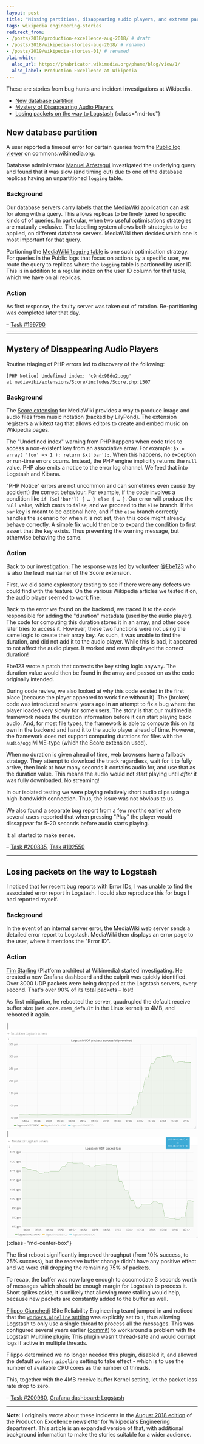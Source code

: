 ```yaml
---
layout: post
title: "Missing partitions, disappearing audio players, and extreme packet loss"
tags: wikipedia engineering-stories
redirect_from:
- /posts/2018/production-excellence-aug-2018/ # draft
- /posts/2018/wikipedia-stories-aug-2018/ # renamed
- /posts/2019/wikipedia-stories-01/ # renamed
plainwhite:
  also_url: https://phabricator.wikimedia.org/phame/blog/view/1/
  also_label: Production Excellence at Wikipedia
---
```


These are stories from bug hunts and incident investigations at Wikipedia.

<!--more-->

* [New database partition](#new-database-partition)
* [Mystery of Disappearing Audio Players](#mystery-of-disappearing-audio-players)
* [Losing packets on the way to Logstash](#losing-packets-on-the-way-to-logstash)
{:class="md-toc"}

## New database partition

A user reported a timeout error for certain queries from the [Public log viewer](https://en.wikipedia.org/wiki/Special:Log "Public logs (Special:Logs) - Wikipedia") on commons.wikimedia.org.

Database administrator [Manuel Aróstegui](https://phabricator.wikimedia.org/p/Marostegui/ "@Marostegui - Phabricator") investigated the underlying query and found that it was slow (and timing out) due to one of the database replicas having an unpartitioned `logging` table.

### Background
Our database servers carry labels that the MediaWiki application can ask for along with a query. This allows replicas to be finely tuned to specific kinds of of queries. In particular, when two useful optimisations strategies are mutually exclusive. The labelling system allows both strategies to be applied, on different database servers. MediaWiki then decides which one is most important for that query.

Partioning the [MediaWiki `logging` table](https://www.mediawiki.org/wiki/Manual:Logging_table "logging table - MediaWiki documentation") is one such optimisation strategy. For queries in the Public logs that focus on actions by a specific user, we route the query to replicas where the `logging` table is partioned by user ID. This is in addition to a regular index on the user ID column for that table, which we have on all replicas.

### Action
As first response, the faulty server was taken out of rotation. Re-partitioning was completed later that day.

– [Task #199790](https://phabricator.wikimedia.org/T199790 "Special:Log/… results in fatal exception of type DBQueryTimeoutError")

-------

## Mystery of Disappearing Audio Players

Routine triaging of PHP errors led to discovery of the following:

```
[PHP Notice] Undefined index: 'c9ndx98du2.ogg'
at mediawiki/extensions/Score/includes/Score.php:L507
```

### Background
The [Score extension](https://www.mediawiki.org/wiki/Extension:Score "Extension:Score - mediawiki.org") for MediaWiki provides a way to produce image and audio files from music notation (backed by LilyPond). The extension registers a wikitext tag that allows editors to create and embed music on Wikipedia pages.

The "Undefined index" warning from PHP happens when code tries to access a non-existent key
from an associative array. For example: `$x = array( 'foo' => 1 ); return $x['bar'];`. When this happens, no exception or run-time errors ocurrs. Instead, the PHP engine implicitly returns the `null` value. PHP also emits a notice to the error log channel. We feed that into Logstash and Kibana.

"PHP Notice" errors are not uncommon and can sometimes even cause (by accident) the correct behaviour. For example, if the code involves a condition like `if ($x['bar']) { … } else { … }`. Our error will produce the `null` value, which casts to `false`, and we proceed to the `else` branch. If the `bar` key is meant to be optional here, and if the `else` branch correctly handles the scenario for when it is not set, then this code might already behave correctly. A simple fix would then be to expand the condition to first assert that the key exists. Thus preventing the warning message, but otherwise behaving the same.

### Action
Back to our investigation; The response was led by volunteer [@Ebe123](https://phabricator.wikimedia.org/p/Ebe123/ "Ebe123 - Phabricator") who is also the lead maintainer of the Score extension.

First, we did some exploratory testing to see if there were any defects we could find with the feature. On the various Wikipedia articles we tested it on, the audio player seemed to work fine.

Back to the error we found on the backend, we traced it to the code responsible for adding the "duration" metadata (used by the audio player). The code for computing this duration stores it in an array, and other code later tries to access it. However, these two functions were not using the same logic to create their array key. As such, it was unable to find the duration, and did not add it to the audio player. While this is bad, it appeared to not affect the audio player. It worked and even displayed the correct duration!

Ebe123 wrote a patch that corrects the key string logic anyway. The duration value would then be found in the array and passed on as the code originally intended.

During code review, we also looked at why this code existed in the first place (because the player appeared to work fine without it). The (broken) code was introduced several years ago in an attempt to fix a bug where the player loaded very slowly for some users. The story is that our multimedia framework needs the duration information before it can start playing back audio. And, for most file types, the framework is able to compute this on its own in the backend and hand it to the audio player ahead of time. However, the framework does not support computing durations for files with the `audio/ogg` MIME-type (which the Score extension used).

When no duration is given ahead of time, web browsers have a fallback strategy. They attempt to download the track regardless, wait for it to fully arrive, then look at how many seconds it contains audio for, and use that as the duration value. This means the audio would not start playing until *after* it was fully downloaded. No streaming!

In our isolated testing we were playing relatively short audio clips using a high-bandwidth connection. Thus, the issue was not obvious to us.

We also found a separate bug report from a few months earlier where several users reported that when pressing "Play" the player would dissappear for 5-20 seconds before audio starts playing.

It all started to make sense.

– [Task #200835](https://phabricator.wikimedia.org/T200835 "PHP Notice: 'Undefined index' from Score.php:L507"), [Task #192550](https://phabricator.wikimedia.org/T192550 "Score audio player vanishes for a few seconds")

-------

## Losing packets on the way to Logstash

I noticed that for recent bug reports with Error IDs, I was unable to find the
associated error report in Logstash. I could also reproduce this for bugs I had
reported myself.

### Background
In the event of an internal server error, the MediaWiki web server sends a detailed
error report to Logstash. MediaWiki then displays an error page to the user,
where it mentions the "Error ID".

### Action
[Tim Starling](https://tstarling.com/blog/ "Tim Starling's Blog") (Platform architect at Wikimedia) started investigating. He created a new Grafana
dashboard and the culprit was quickly identified. Over 3000 UDP packets were being dropped at the Logstash servers, every second. That's over 90% of its total packets – lost!

As first mitigation, he rebooted the server, quadrupled the default receive buffer size (`net.core.rmem_default` in the Linux kernel) to 4MB, and rebooted it again.

| ![Rate of succesfull Logstash packet reception increased from 50 pps to 300 pps](/assets/attachments/2018_augstories_1a_logstash_recv.png "Success rate goes up from 50 pps to 300 pps") | ![Rate of Logstash packet loss decreased from 1200 pps to 950 pps.](/assets/attachments/2018_augstories_1b_logstash_loss.png "Failure rate went down from 1200 pps to 950 pps")
{:class="md-center-box"}

The first reboot significantly improved throughput (from 10% success, to 25% success), but the receive buffer change didn't have any positive effect and we were still dropping the remaining 75% of packets.

To recap, the buffer was now large enough to accomodate 3 seconds worth of messages which should be enough margin for Logstash to process it. Short spikes aside, it's unlikely that allowing more stalling would help, because new packets are constantly added to the buffer as well.

[Filippo Giunchedi](https://phabricator.wikimedia.org/p/fgiunchedi/ "@fgiunchedi - Phabricator") (Site Reliability Engineering team) jumped in and noticed that the [`workers.pipeline` setting](https://www.elastic.co/guide/en/logstash/6.4/tuning-logstash.html "Tuning Logstash - Elastic Docs") was explicitly set to `1`, thus allowing Logstash to only use a single thread to process all the messages. This was configured several years earlier ([commit](https://github.com/wikimedia/puppet/commit/011aa76f0af62c3d5160c9f5e821108323cc3f16 "Commit 011aa - wikimedia/puppet - GitHub")) to workaround a problem with the Logstash Multiline plugin; This plugin wasn't thread-safe and would corrupt logs if active in multiple threads.

Filippo determined we no longer needed this plugin, disabled it, and allowed the default `workers.pipeline` setting to take effect - which is to use the number of available CPU cores as the number of threads.

This, together with the 4MB receive buffer Kernel setting, let the packet loss rate drop to zero.

– [Task #200960](https://phabricator.wikimedia.org/T200960 "Logstash packet loss (August 2018)"), [Grafana dashboard: Logstash](https://grafana.wikimedia.org/dashboard/db/logstash)

-------

**Note**: I originally wrote about these incidents in the [August 2018 edition](https://lists.wikimedia.org/pipermail/wikitech-l/2018-August/090594.html) of the Production Excellence newsletter for Wikipedia's Engineering department. This article is an expanded version of that, with additional background information to make the stories suitable for a wider audience.
